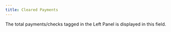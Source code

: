 ```yaml
---
title: Cleared Payments
---
```



The total payments/checks tagged in the Left Panel is displayed in this field.
